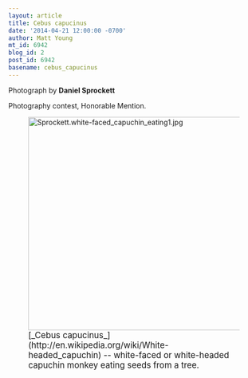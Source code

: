 ```yaml
---
layout: article
title: Cebus capucinus
date: '2014-04-21 12:00:00 -0700'
author: Matt Young
mt_id: 6942
blog_id: 2
post_id: 6942
basename: cebus_capucinus
---
```

Photograph by **Daniel Sprockett**

Photography contest, Honorable Mention.

<figure>
<img src="http://pandasthumb.org/archives/2014/04/20/Sprockett.white-faced_capuchin_eating1.jpg" alt="Sprockett.white-faced_capuchin_eating1.jpg" width="600" height="428" />
<figcaption markdown="span">
<big>[_Cebus capucinus_](http://en.wikipedia.org/wiki/White-headed_capuchin) -- white-faced or white-headed capuchin monkey eating seeds from a tree.</big>

</figcaption>
</figure>
